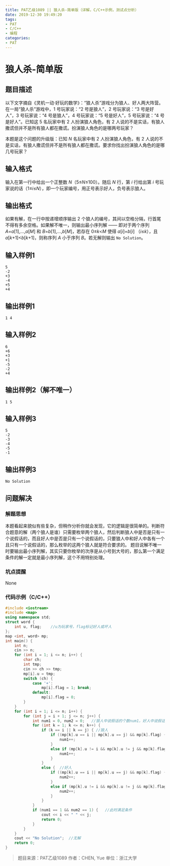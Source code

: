 ```yaml
---
title: PAT乙级1089 || 狼人杀-简单版（详解，C/C++示例，测试点分析）
date: 2019-12-30 19:49:20
tags:
- PAT
- C/C++
- 编程
categories:
- PAT
---
```


# **狼人杀-简单版**
## **题目描述**
以下文字摘自《灵机一动·好玩的数学》：“狼人杀”游戏分为狼人、好人两大阵营。在一局“狼人杀”游戏中，1 号玩家说：“2 号是狼人”，2 号玩家说：“3 号是好人”，3 号玩家说：“4 号是狼人”，4 号玩家说：“5 号是好人”，5 号玩家说：“4 号是好人”。已知这 5 名玩家中有 2 人扮演狼人角色，有 2 人说的不是实话，有狼人撒谎但并不是所有狼人都在撒谎。扮演狼人角色的是哪两号玩家？

本题是这个问题的升级版：已知 *N* 名玩家中有 2 人扮演狼人角色，有 2 人说的不是实话，有狼人撒谎但并不是所有狼人都在撒谎。要求你找出扮演狼人角色的是哪几号玩家？

## **输入格式**
输入在第一行中给出一个正整数 *N*（5≤*N*≤100）。随后 *N* 行，第 *i* 行给出第 *i* 号玩家说的话（1≤*i*≤*N*），即一个玩家编号，用正号表示好人，负号表示狼人。

## **输出格式**

如果有解，在一行中按递增顺序输出 2 个狼人的编号，其间以空格分隔，行首尾不得有多余空格。如果解不唯一，则输出最小序列解 —— 即对于两个序列 *A*=*a*[1],...,*a*[*M*] 和 *B*=*b*[1],...,*b*[*M*]，若存在 0≤*k*<*M* 使得 *a*[*i*]=*b*[*i*] （*i*≤*k*），且 *a*[*k*+1]<*b*[*k*+1]，则称序列 *A* 小于序列 *B*。若无解则输出 `No Solution`。

## **输入样例1**
```null
5
-2
+3
-4
+5
+4
```
## **输出样例1**
```null
1 4
```
## **输入样例2**
```null
6
+6
+3
+1
-5
-2
+4
```
## **输出样例2（解不唯一）**
```null
1 5
```
## **输入样例3**
```null
5
-2
-3
-4
-5
-1
```
## **输出样例3**
```null
No Solution
```


## 问题解决
### 解题思想
本题看起来貌似有些复杂，但稍作分析你就会发现，它的逻辑是很简单的。判断符合题意的解（两个狼人是谁）只需要枚举两个狼人，然后判断狼人中是否是只有一个说假话的，而且好人中是否是只有一个说假话的，只要狼人中和好人中各有一个且只有一个说假话的，那么枚举的这两个狼人就是符合要求的。
题目说解不唯一时要输出最小序列解，其实只要你枚举的次序是从小号到大号的，那么第一个满足条件的解一定就是最小序列解，这个不用特别处理。

### 坑点提醒

None

### 代码示例（C/C++）

```cpp
#include <iostream>
#include <map>
using namespace std;
struct word {
    int u, flag;    //u为玩家号，flag标记好人或坏人
};
map <int, word> mp;
int main() {
    int n;
    cin >> n;
    for (int i = 1; i <= n; i++) {
        char ch;
        int tmp;
        cin >> ch >> tmp;
        mp[i].u = tmp;
        switch (ch) {
            case '+':
                mp[i].flag = 1; break;
            default:
                mp[i].flag = 0;
        }
    }
    for (int i = 1; i <= n; i++) {
        for (int j = i + 1; j <= n; j++) {
            int num1 = 0, num2 = 0;   //狼人中说假话的个数num1，好人中说假话的人数num2
            for (int k = 1; k <= n; k++) {
                if (k == i || k == j) { //狼人
                    if ((mp[k].u == i || mp[k].u == j) && mp[k].flag) { //狼人说狼人是好人，谎言！
                        num1++;
                    }
                    else if (mp[k].u != i && mp[k].u != j && mp[k].flag == 0) { //狼人说好人是狼人，谎言！
                        num1++;
                    }
                }
                else {  //好人
                    if ((mp[k].u == i || mp[k].u == j) && mp[k].flag) { //好人说狼人是好人，谎言！
                        num2++;
                    }
                    else if (mp[k].u != i && mp[k].u != j && mp[k].flag == 0) { //好人说好人是狼人，谎言！
                        num2++;
                    }
                }
            }
            if (num1 == 1 && num2 == 1) {   //此时满足条件
                cout << i << " " << j;
                return 0;
            }
        }
    }
    cout << "No Solution";  //无解
    return 0;
}
```
>题目来源：PAT乙级1089
>作者：CHEN, Yue
>单位：浙江大学